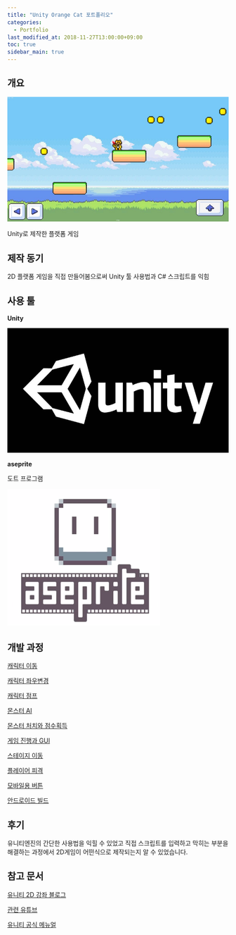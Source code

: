 ```yaml
---
title: "Unity Orange Cat 포트폴리오"
categories: 
  - Portfolio
last_modified_at: 2018-11-27T13:00:00+09:00
toc: true
sidebar_main: true
---
```


## 개요

![1](https://github.com/lesslate/lesslate.github.io/blob/master/assets/img/Unity/package/8.png?raw=true)

Unity로 제작한 플랫폼 게임


## 제작 동기

2D 플랫폼 게임을 직접 만들어봄으로써 Unity 툴 사용법과 C# 스크립트를 익힘

## 사용 툴

**Unity**

![2](https://github.com/lesslate/lesslate.github.io/blob/master/assets/img/Portfolio/OrangeCat/2.jpg?raw=true)


**aseprite**

도트 프로그램

![3](https://github.com/lesslate/lesslate.github.io/blob/master/assets/img/Portfolio/OrangeCat/3.png?raw=true)



## 개발 과정

[캐릭터 이동](https://lesslate.github.io/unity/2D%EC%BA%90%EB%A6%AD%ED%84%B0-%EC%9D%B4%EB%8F%99/)

[캐릭터 좌우변경](https://lesslate.github.io/unity/2D%EC%BA%90%EB%A6%AD%ED%84%B0-%EC%A2%8C%EC%9A%B0%EB%B3%80%EA%B2%BD/)

[캐릭터 점프](https://lesslate.github.io/unity/2D%EC%BA%90%EB%A6%AD%ED%84%B0-%EC%A0%90%ED%94%84/)

[몬스터 AI](https://lesslate.github.io/unity/%EB%AA%AC%EC%8A%A4%ED%84%B0-AI/)

[몬스터 처치와 점수획득](https://lesslate.github.io/unity/%EB%AA%AC%EC%8A%A4%ED%84%B0-%EC%B2%98%EC%B9%98,-%EC%A0%90%EC%88%98%ED%9A%8D%EB%93%9D/)

[게임 진행과 GUI](https://lesslate.github.io/unity/%EA%B2%8C%EC%9E%84-%EC%A7%84%ED%96%89-GUI/)

[스테이지 이동](https://lesslate.github.io/unity/%EC%8A%A4%ED%85%8C%EC%9D%B4%EC%A7%80-%EC%9D%B4%EB%8F%99/)

[플레이어 피격](https://lesslate.github.io/unity/%ED%94%8C%EB%A0%88%EC%9D%B4%EC%96%B4-%ED%94%BC%EA%B2%A9/)

[모바일용 버튼](https://lesslate.github.io/unity/%EB%AA%A8%EB%B0%94%EC%9D%BC%EC%9A%A9-%EB%B2%84%ED%8A%BC/)


[안드로이드 빌드](https://lesslate.github.io/unity/%EC%95%88%EB%93%9C%EB%A1%9C%EC%9D%B4%EB%93%9C-%EB%B9%8C%EB%93%9C/)


## 후기

유니티엔진의 간단한 사용법을 익힐 수 있었고 직접 스크립트를 입력하고 막히는 부분을 해결하는 과정에서 2D게임이 어떤식으로 제작되는지 알 수 있었습니다. 

## 참고 문서

[유니티 2D 강좌 블로그](http://blog.naver.com/PostView.nhn?blogId=gold_metal&logNo=220882800191&parentCategoryNo=&categoryNo=40&viewDate=&isShowPopularPosts=false&from=postView)

[관련 유튜브](https://www.youtube.com/channel/UC9Z1XWw1kmnvOOFsj6Bzy2g)

[유니티 공식 메뉴얼](https://docs.unity3d.com/kr/current/Manual/)
